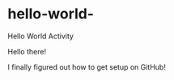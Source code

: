 # hello-world-
Hello World Activity 


Hello there!

I finally figured out how to get setup on GitHub!
